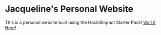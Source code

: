 # Jacqueline's Personal Website
This is a personal website built using the Hack4Impact Starter Pack!
[Visit it Here!](https://jlinnie.github.io)
